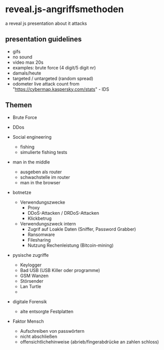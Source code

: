 # reveal.js-angriffsmethoden
a reveal js presentation about it attacks

## presentation guidelines
- gifs
- no sound
- video max 20s
- examples: brute force (4 digit/5 digit nr)
- damals/heute
- targeted / untargeted (random spread)
- odometer live attack count from "https://cybermap.kaspersky.com/stats" - IDS


## Themen
- Brute Force
- DDos
- Social engineering
  - fishing 
  - simulierte fishing tests
- man in the middle
  - ausgeben als router
  - schwachstelle im router
  - man in the browser
- botnetze
  - Verwendungszwecke
    - Proxy
    - DDoS-Attacken / DRDoS-Attacken
    - Klickbetrug
  - Verwendungszweck intern
    - Zugrif auf Loakle Daten (Sniffer, Password Grabber)
    - Ransomware
    - Filesharing
    - Nutzung Rechenleistung (Bitcoin-mining)
- pysische zugriffe
  - Keylogger
  - Bad USB (USB Killer oder programme)
  - GSM Wanzen
  - Störsender
  - Lan Turtle
  - 

- digitale Forensik
  - alte entsorgte Festplatten

- Faktor Mensch
  - Aufschreiben von passwörtern
  - nicht abschließen
  - offensichtlichehinweise (abrieb/fingerabdrücke an zahlen schloss)
